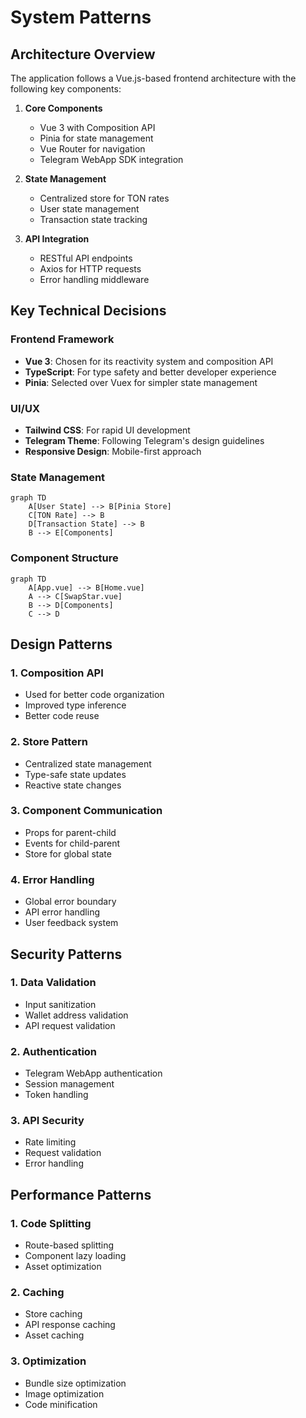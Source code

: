 # System Patterns

## Architecture Overview
The application follows a Vue.js-based frontend architecture with the following key components:

1. **Core Components**
   - Vue 3 with Composition API
   - Pinia for state management
   - Vue Router for navigation
   - Telegram WebApp SDK integration

2. **State Management**
   - Centralized store for TON rates
   - User state management
   - Transaction state tracking

3. **API Integration**
   - RESTful API endpoints
   - Axios for HTTP requests
   - Error handling middleware

## Key Technical Decisions

### Frontend Framework
- **Vue 3**: Chosen for its reactivity system and composition API
- **TypeScript**: For type safety and better developer experience
- **Pinia**: Selected over Vuex for simpler state management

### UI/UX
- **Tailwind CSS**: For rapid UI development
- **Telegram Theme**: Following Telegram's design guidelines
- **Responsive Design**: Mobile-first approach

### State Management
```mermaid
graph TD
    A[User State] --> B[Pinia Store]
    C[TON Rate] --> B
    D[Transaction State] --> B
    B --> E[Components]
```

### Component Structure
```mermaid
graph TD
    A[App.vue] --> B[Home.vue]
    A --> C[SwapStar.vue]
    B --> D[Components]
    C --> D
```

## Design Patterns

### 1. Composition API
- Used for better code organization
- Improved type inference
- Better code reuse

### 2. Store Pattern
- Centralized state management
- Type-safe state updates
- Reactive state changes

### 3. Component Communication
- Props for parent-child
- Events for child-parent
- Store for global state

### 4. Error Handling
- Global error boundary
- API error handling
- User feedback system

## Security Patterns

### 1. Data Validation
- Input sanitization
- Wallet address validation
- API request validation

### 2. Authentication
- Telegram WebApp authentication
- Session management
- Token handling

### 3. API Security
- Rate limiting
- Request validation
- Error handling

## Performance Patterns

### 1. Code Splitting
- Route-based splitting
- Component lazy loading
- Asset optimization

### 2. Caching
- Store caching
- API response caching
- Asset caching

### 3. Optimization
- Bundle size optimization
- Image optimization
- Code minification

